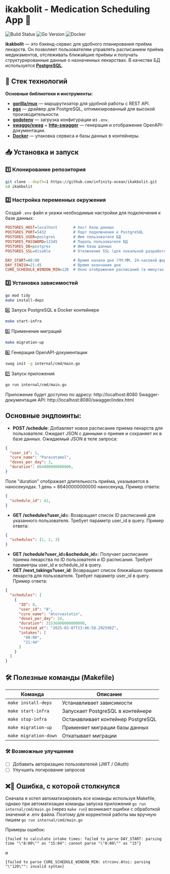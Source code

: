 # ikakbolit - Medication Scheduling App 🏥

![Build Status](https://img.shields.io/badge/build-passing-brightgreen)
![Go Version](https://img.shields.io/badge/Go-1.23.3-blue)
![Docker](https://img.shields.io/badge/Docker-Supported-blue)

**ikakbolit** — это бэкенд-сервис для удобного планирования приёма лекарств. Он позволяет пользователям управлять расписанием приёма медикаментов, отслеживать ближайшие приёмы и получать структурированные данные о назначенных лекарствах. В качестве БД используется **[PostgreSQL](https://www.postgresql.org)**.


## 🚀 Стек технологий

**Основные библиотеки и инструменты:**
- **[gorilla/mux](https://github.com/gorilla/mux)** — маршрутизатор для удобной работы с REST API.
- **[pgx](https://github.com/jackc/pgx)** — драйвер для PostgreSQL, оптимизированный для высокой производительности.
- **[godotenv](https://github.com/joho/godotenv)** — загрузка конфигурации из `.env`.
- **[swaggo/swag](https://github.com/swaggo/swag)** + **[http-swagger](https://github.com/swaggo/http-swagger)** — генерация и отображение OpenAPI-документации.
- **[Docker](https://www.docker.com/)** — упаковка сервиса и базы данных в контейнеры.

## 📥 Установка и запуск

### 1️⃣ Клонирование репозитория
```sh
git clone --depth=1 https://github.com/infinity-ocean/ikakbolit.git
cd ikakbolit
```

### 2️⃣ Настройка переменных окружения
Создай `.env` файл и укажи необходимые настройки для подключения к базе данных:

```ini
POSTGRES_HOST=localhost       # Хост базы данных
POSTGRES_PORT=5432            # Порт подключения к PostgreSQL
POSTGRES_USER=postgres        # Имя пользователя БД
POSTGRES_PASSWORD=12345       # Пароль пользователя БД
POSTGRES_DB=postgres          # Имя базы данных
POSTGRES_SSL=disable          # Отключение SSL (для локальной разработки)

DAY_START=08:00               # Время начала дня (ЧЧ:ММ, 24-часовой формат)
DAY_FINISH=21:45              # Время окончания дня
CURE_SCHEDULE_WINDOW_MIN=120  # Окно отображения расписаний (в минутах)
```

### 3️⃣ Установка зависимостей
```sh
go mod tidy
make install-deps
```

4️⃣ Запуск PostgreSQL в Docker контейнере
```sh
make start-infra
```

5️⃣ Применение миграций
```sh
make migration-up
```

6️⃣ Генерация OpenAPI-документации
```sh
swag init -g internal/cmd/main.go
```

7️⃣ Запуск приложения
```sh
go run internal/cmd/main.go
```

Приложение будет доступно по адресу: http://localhost:8080
Swagger-документация API: http://localhost:8080/swagger/index.html

## Основные эндпоинты:
- **POST /schedule**: Добавляет новое расписание приема лекарств для пользователя. Ожидает JSON с данными о приеме и сохраняет их в базе данных.
Ожидаемый JSON в теле запроса:
```json
{
  "user_id": 1,
  "cure_name": "Paracetamol",
  "doses_per_day": 3,
  "duration": 864000000000000,
}
```
Поле "duration" отображает длительность приёма, указывается в наносекундах. 1 день = 86400000000000 наносекунд.
Пример ответа:
```json
{
  "schedule_id": 42,
}
```
- **GET /schedules?user_id=**: Возвращает список ID расписаний для указанного пользователя. Требует параметр user_id в query.
Пример ответа:
```json
{
  "schedules": [1, 2, 3]
}
```
- **GET /schedule?user_id=&schedule_id=**: Получает расписание приема лекарства по ID пользователя и ID расписания. Требует параметры user_id и schedule_id в query.
- **GET /next_takings?user_id**: Возвращает список ближайших приемов лекарств для пользователя. Требует параметр user_id в query.
Пример ответа:
```json
{
  "schedules": [
    {
      "ID": 8,
      "user_id": "8",
      "cure_name": "Atorvastatin",
      "doses_per_day": 24,
      "duration": 31536000000000000,
      "created_at": "2025-03-07T23:46:58.292596Z",
      "intakes": [
        "08:00",
        "21:44"
      ]
    }
  ]
}
```

## 🛠 Полезные команды (Makefile)

| Команда              | Описание                                         |
|----------------------|--------------------------------------------------|
| `make install-deps`  | Устанавливает зависимости                        |
| `make start-infra`   | Запускает PostgreSQL в контейнере                |
| `make stop-infra`    | Останавливает контейнер PostgreSQL               |
| `make migration-up`  | Применяет миграции базы данных                   |
| `make migration-down`| Откатывает миграции                              |

### 🛠 Возможные улучшения
* [ ] Добавить авторизацию пользователей (JWT / OAuth) 
* [ ] Улучшить логирование запросов

## ❌🔧 Ошибка, с которой столкнулся
Сначала я хотел автоматизировать все команды используя Makefile, однако при автоматизации команды запуска приложения ```go run internal/cmd/main.go``` (через ```make run```) возникают ошибки с обработкой значений и .env файла. Поэтому для корректной работы мы вручную пишем ```go run internal/cmd/main.go```

Примеры ошибок:
```
{failed to calculate intake times: failed to parse DAY_START: parsing time "\"8:00\"" as "15:04": cannot parse "\"8:00\"" as "15"}
```
и
```
{failed to parse CURE_SCHEDULE_WINDOW_MIN: strconv.Atoi: parsing "\"120\"": invalid syntax}
```